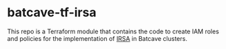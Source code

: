# batcave-tf-irsa
This repo is a Terraform module that contains the code to create IAM roles and policies for the implementation of [IRSA](https://docs.aws.amazon.com/eks/latest/userguide/iam-roles-for-service-accounts.html) in Batcave clusters.